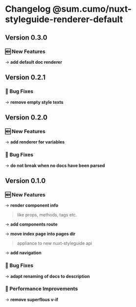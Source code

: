 # Changelog @sum.cumo/nuxt-styleguide-renderer-default

## Version 0.3.0

### 🆕  New Features

→ **add default doc renderer**


## Version 0.2.1

### 🐞 Bug Fixes

→ **remove empty style texts**


## Version 0.2.0

### 🆕  New Features

→ **add renderer for variables**

### 🐞 Bug Fixes

→ **do not break when no docs have been parsed**


## Version 0.1.0

### 🆕  New Features

→ **render component info**
> like props, methods, tags etc.
> 
> 

→ **add components route**

→ **move index page into pages dir**
> appliance to new nuxt-styleguide api
> 
> 

→ **add navigation**

### 🐞 Bug Fixes

→ **adapt renaming of docs to description**

### 🏃 Performance Improvements

→ **remove superflous v-if**


